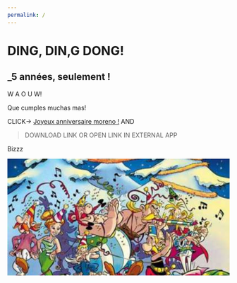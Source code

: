 ```yaml
---
permalink: /
---
```

# DING, DIN,G DONG!

## _5 années, seulement !

W A O U W!

Que cumples muchas mas!

CLICK-> [Joyeux anniversaire moreno !](anniversairemoreno.mp3?raw=true) AND
  > DOWNLOAD LINK OR 
  > OPEN LINK IN EXTERNAL APP

Bizzz

![alt image](noel.jpg)<br>
